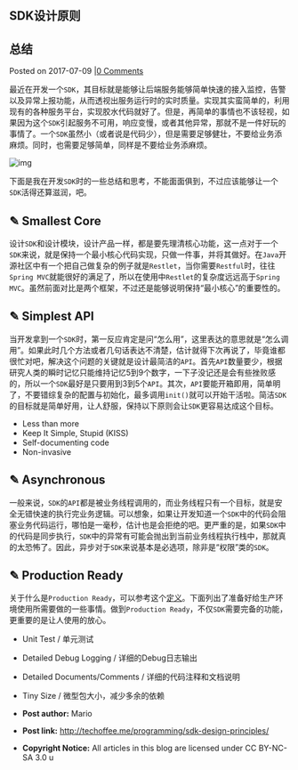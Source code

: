 ## SDK设计原则

## 总结



 Posted on 2017-07-09 |[0 Comments](http://techoffee.me/programming/sdk-design-principles/#comments)

最近在开发一个`SDK`，其目标就是能够让后端服务能够简单快速的接入监控，告警以及异常上报功能，从而透视出服务运行时的实时质量。实现其实蛮简单的，利用现有的各种服务平台，实现胶水代码就好了。但是，再简单的事情也不该轻视，如果因为这个`SDK`引起服务不可用，响应变慢，或者其他异常，那就不是一件好玩的事情了。一个`SDK`虽然小（或者说是代码少），但是需要足够健壮，不要给业务添麻烦。同时，也需要足够简单，同样是不要给业务添麻烦。

![img](http://7xrkrd.com1.z0.glb.clouddn.com/how%20to%20builda%20sdk%20for%20developermake%20them%20happy%20-%20sealed.png)

下面是我在开发`SDK`时的一些总结和思考，不能面面俱到，不过应该能够让一个`SDK`活得还算滋润，吧。

## ✎ Smallest Core

设计`SDK`和设计模块，设计产品一样，都是要先理清核心功能，这一点对于一个`SDK`来说，就是保持一个最小核心代码实现，只做一件事，并将其做好。在`Java`开源社区中有一个把自己做复杂的例子就是`Restlet`，当你需要`Restful`时，往往`Spring MVC`就能很好的满足了，所以在使用中`Restlet`的复杂度远远高于`Spring MVC`。虽然前面对比是两个框架，不过还是能够说明保持“最小核心”的重要性的。

## ✎ Simplest API

当开发拿到一个`SDK`时，第一反应肯定是问“怎么用”，这里表达的意思就是“怎么调用”。如果此时几个方法或者几句话表达不清楚，估计就得下次再说了，毕竟谁都很忙对吧，解决这个问题的关键就是设计最简洁的`API`。首先`API`数量要少，根据研究人类的瞬时记忆只能维持记忆5到9个数字，一下子没记还是会有些挫败感的，所以一个`SDK`最好是只要用到3到5个`API`。其次，`API`要能开箱即用，简单明了，不要错综复杂的配置与初始化，最多调用`init()`就可以开始干活啦。简洁`SDK`的目标就是简单好用，让人舒服，保持以下原则会让`SDK`更容易达成这个目标。

- Less than more
- Keep It Simple, Stupid (KISS)
- Self-documenting code
- Non-invasive

## ✎ Asynchronous

一般来说，`SDK`的`API`都是被业务线程调用的，而业务线程只有一个目标，就是安全无错快速的执行完业务逻辑。可以想象，如果让开发知道一个`SDK`中的代码会阻塞业务代码运行，哪怕是一毫秒，估计也是会拒绝的吧。更严重的是，如果`SDK`中的代码是同步执行，`SDK`中的异常有可能会抛出到当前业务线程执行栈中，那就真的太恐怖了。因此，异步对于`SDK`来说基本是必选项，除非是“权限”类的`SDK`。

## ✎ Production Ready

关于什么是`Production Ready`，可以参考这个[定义](https://softwareengineering.stackexchange.com/a/61731)。下面列出了准备好给生产环境使用所需要做的一些事情。做到`Production Ready`，不仅`SDK`需要完备的功能，更重要的是让人使用的放心。

- Unit Test / 单元测试
- Detailed Debug Logging / 详细的Debug日志输出
- Detailed Documents/Comments / 详细的代码注释和文档说明
- Tiny Size / 微型包大小，减少多余的依赖

- **Post author:** Mario
- **Post link:** http://techoffee.me/programming/sdk-design-principles/
- **Copyright Notice:** All articles in this blog are licensed under CC BY-NC-SA 3.0 u
